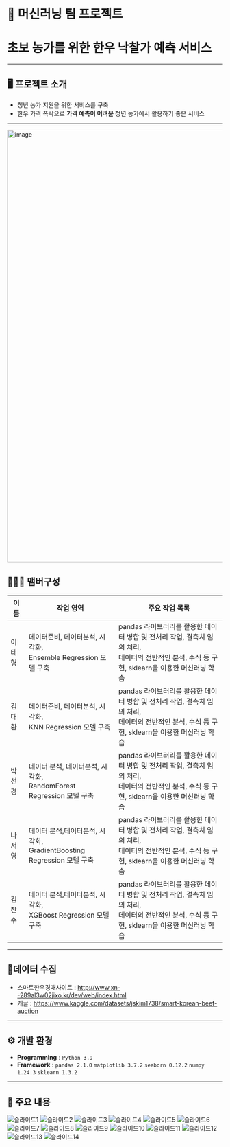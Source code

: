 # 🚩 머신러닝 팀 프로젝트
# **초보 농가를 위한 한우 낙찰가 예측 서비스**
----------------------------------------------------------

## 🖥️ 프로젝트 소개
-  청년 농가 지원을 위한 서비스를 구축
- 한우 가격 폭락으로 **가격 예측이 어려운** 청년 농가에서 활용하기 좋은 서비스
----------------------------------------------------------
<img width="1007" alt="image" src="https://github.com/mansa97/KDT-4/assets/64315458/bf8e93eb-a5e0-49a9-b8b6-d3c687606d6f">


## 🧑‍🤝‍🧑 맴버구성

| 이름 | 작업 영역 | 주요 작업 목록 |
|---|---|---|
| 이태형  | 데이터준비, 데이터분석, 시각화, <br> Ensemble Regression 모델 구축 | pandas 라이브러리를 활용한 데이터 병합 및 전처리 작업, 결측치 임의 처리, <br>데이터의 전반적인 분석, 수식 등 구현, sklearn을 이용한 머신러닝 학습
| 김대환  | 데이터준비, 데이터분석, 시각화, <br> KNN Regression 모델 구축 | pandas 라이브러리를 활용한 데이터 병합 및 전처리 작업, 결측치 임의 처리, <br>데이터의 전반적인 분석, 수식 등 구현, sklearn을 이용한 머신러닝 학습 | 
| 박선경  | 데이터 분석, 데이터분석, 시각화, <br> RandomForest Regression 모델 구축 | pandas 라이브러리를 활용한 데이터 병합 및 전처리 작업, 결측치 임의 처리, <br>데이터의 전반적인 분석, 수식 등 구현, sklearn을 이용한 머신러닝 학습 |
| 나서영  | 데이터 분석,데이터분석, 시각화, <br> GradientBoosting Regression 모델 구축 | pandas 라이브러리를 활용한 데이터 병합 및 전처리 작업, 결측치 임의 처리, <br>데이터의 전반적인 분석, 수식 등 구현, sklearn을 이용한 머신러닝 학습 |
| 김찬수  | 데이터 분석,데이터분석, 시각화, <br> XGBoost Regression 모델 구축 | pandas 라이브러리를 활용한 데이터 병합 및 전처리 작업, 결측치 임의 처리, <br>데이터의 전반적인 분석, 수식 등 구현, sklearn을 이용한 머신러닝 학습 |


----------------------------------------------------------

## 📂데이터 수집
- 스마트한우경매사이트 : http://www.xn--289al3w02jixo.kr/dev/web/index.html 
- 캐글 : https://www.kaggle.com/datasets/jskim1738/smart-korean-beef-auction

----------------------------------------------------------

## ⚙️ 개발 환경
- **Programming** : `Python 3.9`
- **Framework** : `pandas 2.1.0` `matplotlib 3.7.2` `seaborn 0.12.2`  `numpy 1.24.3` `sklearn 1.3.2` 

----------------------------------------------------------
## 📌 주요 내용
![슬라이드1](https://github.com/mansa97/KDT-4/assets/64315458/5afdf4d8-03e0-4ff5-b630-ff7437ffd952)
![슬라이드2](https://github.com/mansa97/KDT-4/assets/64315458/a8ce6a60-c2ff-42e6-8c1e-31b10d46c55b)
![슬라이드3](https://github.com/mansa97/KDT-4/assets/64315458/a1b44915-70f6-4293-883d-deb1d3284770)
![슬라이드4](https://github.com/mansa97/KDT-4/assets/64315458/6308d561-c1da-4c5d-ad6e-ad9af190df78)
![슬라이드5](https://github.com/mansa97/KDT-4/assets/64315458/c74bb216-28c5-4199-8bca-7f39c5b80f39)
![슬라이드6](https://github.com/mansa97/KDT-4/assets/64315458/5184e73e-3e03-442d-9f51-d05044f957fd)
![슬라이드7](https://github.com/mansa97/KDT-4/assets/64315458/bb10146a-482a-41ac-8c19-61653de63057)
![슬라이드8](https://github.com/mansa97/KDT-4/assets/64315458/4cd7e17b-40f3-471e-a9a8-fdbf8ce7ea34)
![슬라이드9](https://github.com/mansa97/KDT-4/assets/64315458/e248d4c6-3382-4db1-a698-ac7b60df8057)
![슬라이드10](https://github.com/mansa97/KDT-4/assets/64315458/683366e8-4925-461e-a573-51e2e0c24247)
![슬라이드11](https://github.com/mansa97/KDT-4/assets/64315458/6f45225c-b634-4c65-8829-aeb41e98c560)
![슬라이드12](https://github.com/mansa97/KDT-4/assets/64315458/038093df-bece-4c7b-8d18-d2ab28bd3d63)
![슬라이드13](https://github.com/mansa97/KDT-4/assets/64315458/915cb712-0dfa-4c53-8d27-52ec073b9860)
![슬라이드14](https://github.com/mansa97/KDT-4/assets/64315458/2fdca6df-79a1-4bb2-a343-e51ce7a94230)













